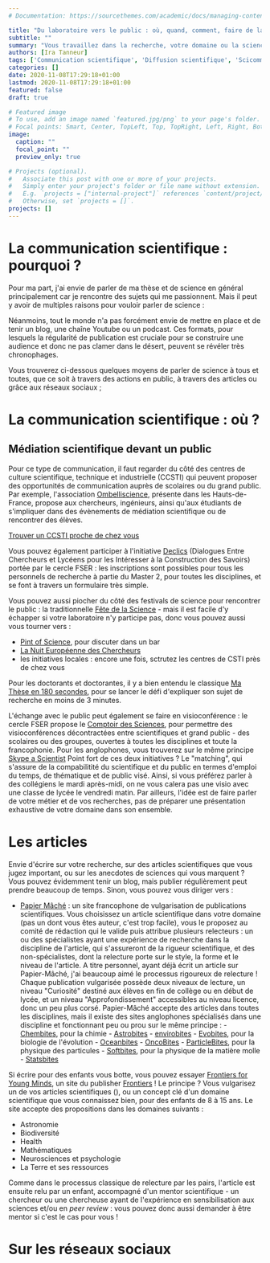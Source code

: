 ```yaml
---
# Documentation: https://sourcethemes.com/academic/docs/managing-content/

title: "Du laboratoire vers le public : où, quand, comment, faire de la communication scientifique ?"
subtitle: ""
summary: "Vous travaillez dans la recherche, votre domaine ou la science en général vous passionne, et vous cherchez à diffuser vos connaissances et votre enthousiasme auprès d'un large public ? Voici quelques pistes."
authors: [Ira Tanneur]
tags: ['Communication scientifique', 'Diffusion scientifique', 'Scicomm']
categories: []
date: 2020-11-08T17:29:18+01:00
lastmod: 2020-11-08T17:29:18+01:00
featured: false
draft: true

# Featured image
# To use, add an image named `featured.jpg/png` to your page's folder.
# Focal points: Smart, Center, TopLeft, Top, TopRight, Left, Right, BottomLeft, Bottom, BottomRight.
image:
  caption: ""
  focal_point: ""
  preview_only: true

# Projects (optional).
#   Associate this post with one or more of your projects.
#   Simply enter your project's folder or file name without extension.
#   E.g. `projects = ["internal-project"]` references `content/project/deep-learning/index.md`.
#   Otherwise, set `projects = []`.
projects: []
---
```


# La communication scientifique : pourquoi ?

Pour ma part, j'ai envie de parler de ma thèse et de science en général principalement car je rencontre des sujets qui me passionnent. Mais il peut y avoir de multiples raisons pour vouloir parler de science :

Néanmoins, tout le monde n'a pas forcément envie de mettre en place et de tenir un blog, une chaîne Youtube ou un podcast. Ces formats, pour lesquels la régularité de publication est cruciale pour se construire une audience et donc ne pas clamer dans le désert, peuvent se révéler très chronophages.

Vous trouverez ci-dessous quelques moyens de parler de science à tous et toutes, que ce soit à travers des actions en public, à travers des articles ou grâce aux réseaux sociaux ; 

# La communication scientifique : où ?

## Médiation scientifique devant un public

Pour ce type de communication, il faut regarder du côté des centres de culture scientifique, technique et industrielle (CCSTI) qui peuvent proposer des opportunités de communication auprès de scolaires ou du grand public. Par exemple, l'association [Ombelliscience](https://ombelliscience.fr/missions/axe1), présente dans les Hauts-de-France, propose aux chercheurs, ingénieurs, ainsi qu'aux étudiants de s'impliquer dans des évènements de médiation scientifique ou de rencontrer des élèves.

[Trouver un CCSTI proche de chez vous](https://eduscol.education.fr/cid46773/liste-des-centres-sciences-ccsti-par-academie.html)

Vous pouvez également participer à l'initiative [Declics](http://www.cerclefser.org/fr/declics/) (Dialogues Entre Chercheurs et Lycéens pour les Intéresser à la Construction des Savoirs) portée par le cercle FSER : les inscriptions sont possibles pour tous les personnels de recherche à partie du Master 2, pour toutes les disciplines, et se font à travers un formulaire très simple.

Vous pouvez aussi piocher du côté des festivals de science pour rencontrer le public : la traditionnelle [Fête de la Science](https://www.fetedelascience.fr/) - mais il est facile d'y échapper si votre laboratoire n'y participe pas, donc vous pouvez aussi vous tourner vers :

- [Pint of Science](https://pintofscience.fr), pour discuter dans un bar
- [La Nuit Européenne des Chercheurs](https://nuitdeschercheurs-france.eu/?2020#home)
- les initiatives locales : encore une fois, sctrutez les centres de CSTI près de chez vous

Pour les doctorants et doctorantes, il y a bien entendu le classique [Ma Thèse en 180 secondes](https://mt180.fr/), pour se lancer le défi d'expliquer son sujet de recherche en moins de 3 minutes.

L'échange avec le public peut également se faire en visioconférence : le cercle FSER propose le [Comptoir des Sciences](http://www.cerclefser.org/fr/comptoir-des-sciences/), pour permettre des visioconférences décontractées entre scientifiques et grand public - des scolaires ou des groupes, ouvertes à toutes les disciplines et toute la francophonie.
Pour les anglophones, vous trouverez sur le même principe [Skype a Scientist](https://www.skypeascientist.com/get-involved.html)
Point fort de ces deux initiatives ? Le "matching", qui s'assure de la compabilitité du scientifique et du public en termes d'emploi du temps, de thématique et de public visé. Ainsi, si vous préférez parler à des collégiens le mardi après-midi, on ne vous calera pas une visio avec une classe de lycée le vendredi 
matin. Par ailleurs, l'idée est de faire parler de votre métier et de vos recherches, pas de préparer une présentation exhaustive de votre domaine dans son ensemble.

# Les articles

Envie d'écrire sur votre recherche, sur des articles scientifiques que vous jugez important, ou sur les anecdotes de sciences qui vous marquent ? Vous pouvez évidemment tenir un blog, mais publier régulièrement peut prendre beaucoup de temps. Sinon, vous pouvez vous diriger vers : 

- [Papier Mâché](https://papiermachesciences.org/) : un site francophone de vulgarisation de publications scientifiques. Vous choisissez un article scientifique dans votre domaine (pas un dont vous êtes auteur, c'est trop facile), vous le proposez au comité de rédaction qui le valide puis attribue plusieurs relecteurs : un ou des spécialistes ayant une expérience de recherche dans la discipline de l'article, qui s'assureront de la rigueur scientifique, et des non-spécialistes, dont la relecture porte sur le style, la forme et le niveau de l'article. A titre personnel, ayant déjà écrit un article sur Papier-Mâché, j'ai beaucoup aimé le processus rigoureux de relecture !
Chaque publication vulgarisée possède deux niveaux de lecture, un niveau "Curiosité" destiné aux élèves en fin de collège ou en début de lycée, et un niveau "Approfondissement" accessibles au niveau licence, donc un peu plus corsé.
Papier-Mâché accepte des articles dans toutes les disciplines, mais il existe des sites anglophones spécialisés dans une discipline et fonctionnant peu ou prou sur le même principe :
	     - [Chembites](https://chembites.org/), pour la chimie
	     - [Astrobites](http://astrobites.org/)
	     - [envirobites](https://envirobites.org/)
	     - [Evobites](https://evobites.com/), pour la biologie de l'évolution
	     - [Oceanbites](http://oceanbites.org/)
	     - [OncoBites](https://oncobites.blog/)
	     - [ParticleBites](https://www.particlebites.com/), pour la physique des particules
	     - [Softbites](https://softbites.org/), pour la physique de la matière molle
	     - [Statsbites](https://statsbites.wordpress.com/)

Si écrire pour des enfants vous botte, vous pouvez essayer [Frontiers for Young Minds](https://kids.frontiersin.org/), un site du publisher [Frontiers](https://www.frontiersin.org/) ! Le principe ? Vous vulgarisez un de vos articles scientifiques (), ou un concept clé d'un domaine scientifique que vous connaissez bien, pour des enfants de 8 à 15 ans. Le site accepte des propositions dans les domaines suivants :
- Astronomie
- Biodiversité
- Health
- Mathématiques
- Neurosciences et psychologie
- La Terre et ses ressources

 Comme dans le processus classique de relecture par les pairs, l'article est ensuite relu par un enfant, accompagné d'un mentor scientifique - un chercheur ou une chercheuse ayant de l'expérience en sensibilisation aux sciences et/ou en *peer review* : vous pouvez donc aussi demander à être mentor si c'est le cas pour vous !

# Sur les réseaux sociaux


